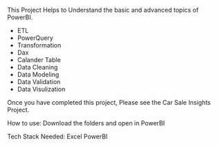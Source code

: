 This Project Helps to Understand the basic and advanced topics of PowerBI.

- ETL
- PowerQuery
- Transformation
- Dax
- Calander Table
- Data Cleaning
- Data Modeling
- Data Validation
- Data Visulization


Once you have completed this project, Please see the Car Sale Insights Project. 

How to use: 
Download the folders and open in PowerBI 

Tech Stack Needed:
Excel
PowerBI
